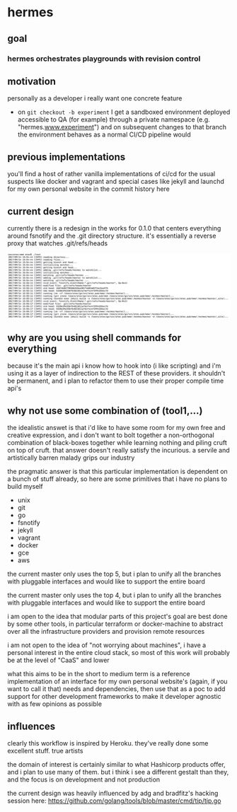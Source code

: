 # hermes
## goal
### hermes orchestrates playgrounds with revision control
## motivation
personally as a developer i really want one concrete feature
- on `git checkout -b experiment` I get a sandboxed environment deployed accessible to QA (for example) through a private namespace (e.g. "hermes.www.experiment") and on subsequent changes to that branch the environment behaves as a normal CI/CD pipeline would

## previous implementations
you'll find a host of rather vanilla implementations of ci/cd for the usual suspects like docker and vagrant and special cases like jekyll and launchd for my own personal website in the commit history here

## current design
currently there is a redesign in the works for 0.1.0 that centers everything around fsnotify and the .git directory structure. it's essentially a reverse proxy that watches .git/refs/heads

![demo](demo.png)

## why are you using shell commands for everything
because it's the main api i know how to hook into (i like scripting) and i'm using it as a layer of indirection to the REST of these providers. it shouldn't be permanent, and i plan to refactor them to use their proper compile time api's

## why not use some combination of (tool1,...)
the idealistic answet is that i'd like to have some room for my own free and creative expression, and i don't want to bolt together a non-orthogonal combination of black-boxes together while learning nothing and piling cruft on top of cruft. that answer doesn't really satisfy the incurious. a servile and artistically barren malady grips our industry

the pragmatic answer is that this particular implementation is dependent on a bunch of stuff already, so here are some primitives that i have no plans to build myself
- unix
- git
- go
- fsnotify
- jekyll
- vagrant
- docker
- gce
- aws

the current master only uses the top 5, but i plan to unify all the branches with pluggable interfaces and would like to support the entire board

the current master only uses the top 4, but i plan to unify all the branches with pluggable interfaces and would like to support the entire board

i am open to the idea that modular parts of this project's goal are best done by some other tools, in particular terraform or docker-machine to abstract over all the infrastructure providers and provision remote resources

i am not open to the idea of "not worrying about machines", i have a personal interest in the entire cloud stack, so most of this work will probably be at the level of "CaaS" and lower

what this aims to be in the short to medium term is a reference implementation of an interface for my own personal website's (again, if you want to call it that) needs and dependencies, then use that as a poc to add support for other development frameworks to make it developer agnostic with as few opinions as possible

## influences
clearly this workflow is inspired by Heroku. they've really done some excellent stuff. true artists

the domain of interest is certainly similar to what Hashicorp products offer, and i plan to use many of them. but i think i see a different gestalt than they, and the focus is on development and not production 

the current design was heavily influenced by adg and bradfitz's hacking session here: https://github.com/golang/tools/blob/master/cmd/tip/tip.go
